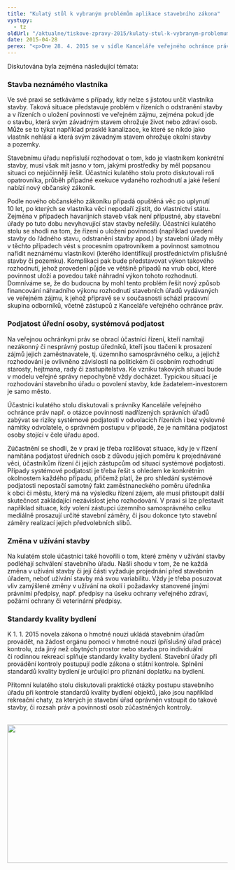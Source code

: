 ```yaml
---
title: "Kulatý stůl k vybraným problémům aplikace stavebního zákona"
vystupy:
  - tz
oldUrl: "/aktualne/tiskove-zpravy-2015/kulaty-stul-k-vybranym-problemum-aplikace-stavebniho-zakona"
date: 2015-04-28
perex: "<p>Dne 28. 4. 2015 se v sídle Kanceláře veřejného ochránce práv uskutečnil kulatý stůl se zástupci všech krajských úřadů, Ministerstva pro místní rozvoj, Magistrátu města Brna, Magistrátu hl. m. Prahy a České společnosti pro stavební právo. Cílem byla diskuze vybraných témat stavebního práva a seznámení účastníků s aktuálními poznatky v této oblasti.</p>"
---
```


<!-- imported from the old website -->

<p>Diskutována byla zejména následující témata:</p><h3>Stavba neznámého vlastníka</h3><p>Ve své praxi se setkáváme s případy, kdy nelze s jistotou určit vlastníka stavby. Taková situace představuje problém v řízeních o odstranění stavby a v řízeních o uložení povinnosti ve veřejném zájmu, zejména pokud jde o stavbu, která svým závadným stavem ohrožuje život nebo zdraví osob. Může se to týkat například prasklé kanalizace, ke které se nikdo jako vlastník nehlásí a která svým závadným stavem ohrožuje okolní stavby a pozemky. </p><p>Stavebnímu úřadu nepřísluší rozhodovat o tom, kdo je vlastníkem konkrétní stavby, musí však mít jasno v tom, jakými prostředky by měl popsanou situaci co nejúčinněji řešit. Účastníci kulatého stolu proto diskutovali roli opatrovníka, průběh případné exekuce vydaného rozhodnutí a jaké řešení nabízí nový občanský zákoník.</p><p>Podle nového občanského zákoníku připadá opuštěná věc po uplynutí 10 let, po kterých se vlastníka věci nepodaří zjistit, do vlastnictví státu. Zejména v případech havarijních staveb však není přípustné, aby stavební úřady po tuto dobu nevyhovující stav stavby neřešily. Účastníci kulatého stolu se shodli na tom, že řízení o uložení povinnosti (například uvedení stavby do řádného stavu, odstranění stavby apod.) by stavební úřady měly v těchto případech vést s procesním opatrovníkem a povinnost samotnou nařídit neznámému vlastníkovi (kterého identifikují prostřednictvím příslušné stavby či pozemku). Komplikaci pak bude představovat výkon takového rozhodnutí, jehož provedení půjde ve většině případů na vrub obcí, které povinnost uloží a povedou také náhradní výkon tohoto rozhodnutí. Domníváme se, že do budoucna by mohl tento problém řešit nový způsob financování náhradního výkonu rozhodnutí stavebních úřadů vydávaných ve veřejném zájmu, k jehož přípravě se v současnosti schází pracovní skupina odborníků, včetně zástupců z Kanceláře veřejného ochránce práv. </p><h3>Podjatost úřední osoby, systémová podjatost</h3><p>Na veřejnou ochránkyni práv se obrací účastníci řízení, kteří namítají nezákonný či nesprávný postup úředníků, kteří jsou tlačeni k prosazení zájmů jejich zaměstnavatele, tj. územního samosprávného celku, a jejichž rozhodování je ovlivněno závislostí na politickém či osobním rozhodnutí starosty, hejtmana, rady či zastupitelstva. Ke vzniku takových situací bude v modelu veřejné správy nepochybně vždy docházet. Typickou situací je rozhodování stavebního úřadu o povolení stavby, kde žadatelem-investorem je samo město.</p><p>Účastníci kulatého stolu diskutovali s právníky Kanceláře veřejného ochránce práv např. o otázce povinnosti nadřízených správních úřadů zabývat se riziky systémové podjatosti v odvolacích řízeních i bez výslovné námitky odvolatele, o správném postupu v případě, že je namítána podjatost osoby stojící v čele úřadu apod.</p><p>Zúčastnění se shodli, že v praxi je třeba rozlišovat situace, kdy je v řízení namítána podjatost úředních osob z důvodu jejich poměru k projednávané věci, účastníkům řízení či jejich zástupcům od situací systémové podjatosti. Případy systémové podjatosti je třeba řešit s ohledem ke konkrétním okolnostem každého případu, přičemž platí, že pro shledání systémové podjatosti nepostačí samotný fakt zaměstnaneckého poměru úředníka k obci či městu, který má na výsledku řízení zájem, ale musí přistoupit další skutečnost zakládající nezávislost jeho rozhodování. V praxi si lze přestavit například situace, kdy volení zástupci územního samosprávného celku mediálně prosazují určité stavební záměry, či jsou dokonce tyto stavební záměry realizací jejich předvolebních slibů. </p><h3>Změna v užívání stavby </h3><p>Na kulatém stole účastníci také hovořili o tom, které změny v užívání stavby podléhají schválení stavebního úřadu. Našli shodu v tom, že ne každá změna v užívání stavby či její části vyžaduje projednání před stavebním úřadem, neboť užívání stavby má svou variabilitu. Vždy je třeba posuzovat vliv zamýšlené změny v užívání na okolí i požadavky stanovené jinými právními předpisy, např. předpisy na úseku ochrany veřejného zdraví, požární ochrany či veterinární předpisy. </p><h3>Standardy kvality bydlení</h3><p>K 1. 1. 2015 novela zákona o hmotné nouzi ukládá stavebním úřadům provádět, na žádost orgánu pomoci v hmotné nouzi (příslušný úřad práce) kontrolu, zda jiný než obytných prostor nebo stavba pro individuální či rodinnou rekreaci splňuje standardy kvality bydlení. Stavební úřady při provádění kontroly postupují podle zákona o státní kontrole. Splnění standardů kvality bydlení je určující pro přiznání doplatku na bydlení.  </p><p>Přítomní kulatého stolu diskutovali praktické otázky postupu stavebního úřadu při kontrole standardů kvality bydlení objektů, jako jsou například rekreační chaty, za kterých je stavební úřad oprávněn vstoupit do takové stavby, či rozsah práv a povinností osob zúčastněných kontroly. </p><p> <img src="/uploads-import/uploads/RTEmagicC_KS-stavebnictvi-web2.jpg.jpg" height="316" width="628" alt="" /></p>
